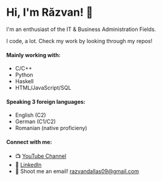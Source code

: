 # Hi, I'm Răzvan! 👋
I'm an enthusiast of the IT & Business Administration Fields.

I code, a lot. Check my work by looking through my repos!
<!--
**aGamer106/aGamer106** is a ✨ _special_ ✨ repository because its `README.md` (this file) appears on your GitHub profile. -->

#### Mainly working with:
- C/C++
- Python
- Haskell
- HTML/JavaScript/SQL

#### Speaking 3 foreign languages:
 - English (C2)
 - German (C1/C2)
 - Romanian (native proficieny)

#### Connect with me:
 - 📺 [YouTube Channel](https://www.youtube.com/channel/UCcXIMEHZn-4T6G84cCcBdAw)
 - 🔗 [LinkedIn](https://www.linkedin.com/in/razvan-daniel-besleaga-52466910b/)
 - 📧 Shoot me an email! razvandallas09@gmail.com

